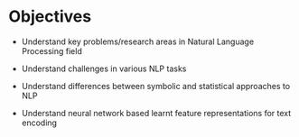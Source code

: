 # Objectives

- Understand key problems/research areas in Natural Language Processing field

- Understand challenges in various NLP tasks

- Understand differences between symbolic and statistical approaches to NLP

- Understand neural network based learnt feature representations for text encoding
